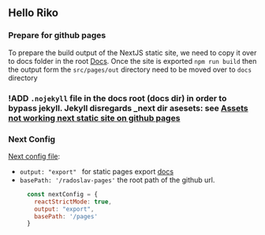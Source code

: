 ## Hello Riko

### Prepare for github pages
To prepare the build output of the NextJS static site, we need to copy it over to docs folder in the root 
[Docs](https://docs.github.com/en/pages/getting-started-with-github-pages/configuring-a-publishing-source-for-your-github-pages-site#about-publishing-sources).
Once the site is exported `npm run build` then the output form the `src/pages/out` directory need to be moved over to `docs` directory



###  !ADD `.nojekyll` file in the docs root (docs dir)  in order to bypass jekyll. Jekyll disregards _next dir asesets: see [Assets not working next static site on github pages](https://stackoverflow.com/questions/61450307/js-and-css-not-loading-when-hosting-next-application-on-github-pages)

### Next Config
[Next config file](./src/pages/next.config.mjs): 
*  `output: "export" ` for static pages export [docs](https://nextjs.org/docs/pages/building-your-application/deploying/static-exports#configuration) 
* `basePath: '/radoslav-pages'` the root path of the github url.
  ```javascript
    const nextConfig = {
      reactStrictMode: true,
      output: "export",
      basePath: '/pages'
    }
  ```